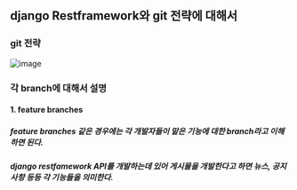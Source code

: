 ## django Restframework와 git 전략에 대해서

### git 전략
![image](https://github.com/chahyeonuk/django-restframework/assets/90748800/619c6eeb-1f50-4870-86bd-db8eafda961c)

### 각 branch에 대해서 설명
#### 1. feature branches 
##### feature branches 같은 경우에는 각 개발자들이 맡은 기능에 대한 branch라고 이해하면 된다.
##### django restfamework API를 개발하는데 있어 게시물을 개발한다고 하면 뉴스, 공지사항 등등 각 기능들을 의미한다. 
